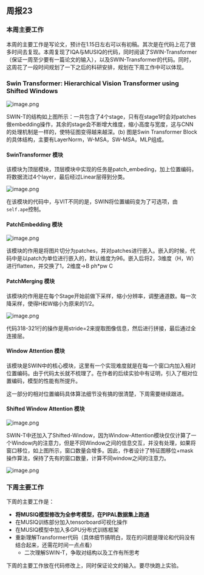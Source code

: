 ## 周报23

### 本周主要工作

本周的主要工作是写论文，预计在1.15日左右可以有初稿。其次是在代码上花了很多时间去复现。本周复现了IQA与MUSIQ的代码，同时阅读了SWIN-Transformer（保证一周至少要有一篇论文的输入），以及SWIN-Transformer的代码。同时，这周花了一段时间规划了一下之后的科研安排，规划在下周工作中可以体现。

### Swin Transformer: Hierarchical Vision Transformer using Shifted Windows

![image.png](assets/image-20220109221644-hh9iudu.png)

SWIN-T的结构如上图所示：一共包含了4个stage，只有在stage1时会对patches做embedding操作，其余的stage会不断增大维度，缩小高度与宽度，这与CNN的处理机制是一样的，使特征图变得越来越深。(b) 图是Swin Transformer Block的具体结构，主要有LayerNorm，W-MSA，SW-MSA，MLP组成。

#### SwinTransformer 模块

该模块为顶层模块，顶层模块中实现的任务是patch_embeding，加上位置编码，将数据流过4个layer，最后经过Linear层得到分类。

![image.png](assets/image-20220109224409-r1qm3nr.png)

在该模块的代码中，与VIT不同的是，SWIN将位置编码变为了可选项，由`self.ape`控制。

#### PatchEmbedding 模块

![image.png](assets/image-20220109234242-74tnz3b.png)

该模块的作用是将图片切分为patches，并对patches进行嵌入。嵌入的时候，代码中是以patch为单位进行嵌入的，默认维度为96。嵌入后将2，3维度（H，W）进行flatten，并交换了1，2维度->B ph*pw C

#### PatchMerging 模块

该模块的作用是在每个Stage开始前做下采样，缩小分辨率，调整通道数。每一次降采样，使得H和W缩小为原来的1/2。

![image.png](assets/image-20220109235016-yp35r1c.png)

代码318-321行的操作是用stride=2来提取图像信息，然后进行拼接，最后通过全连接层。

#### Window Attention 模块

该模块是SWIN中的核心模块，这里有一个实现难度就是在每一个窗口内加入相对位置编码。由于代码太长就不梳理了。在作者的后续实验中有证明，引入了相对位置编码，模型的性能有所提升。

这一部分的相对位置编码具体算法细节没有搞的很清楚，下周需要继续跟进。

#### Shifted Window Attention 模块

![image.png](assets/image-20220110013025-e9hgkkv.png)

SWIN-T中还加入了Shifted-Window，因为Window-Attention模块仅仅计算了一个Window内的注意力，但是不同Window之间的信息交互，并没有处理，如果将窗口移位，如上图所示，窗口数量会增多。因此，作者设计了特征图移位+mask操作算法，保持了先有的窗口数量，计算不同window之间的注意力。

![image.png](assets/image-20220110013427-tqed6gm.png)

### 下周主要工作

下周的主要工作是：

* **将MUSIQ模型修改为全参考模型，在PIPAL数据集上跑通**
* 在MUSIQ训练部分加入tensorboard可视化操作
* 在MUSIQ模型中加入多GPU分布式训练框架
* 重新理解Transformer代码（具体细节搞明白，现在的问题是理论和代码没有结合起来，还需花时间一点点看）
  * 二次理解SWIN-T，争取对结构以及工作有所思考

下周的主要工作放在代码修改上，同时保证论文的输入。要尽快跑上实验。